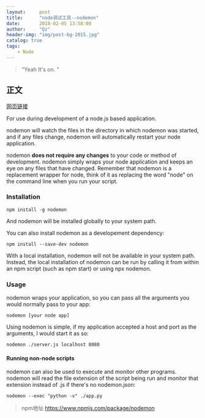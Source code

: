 ```yaml
---
layout:     post
title:      "node调试工具--nodemon"
date:       2018-02-05 13:58:00
author:     "Qz"
header-img: "img/post-bg-2015.jpg"
catalog: true
tags:
    - Node
---
```


> “Yeah It's on. ”


## 正文
[网页链接](http://blog.csdn.net/sinat_36871349/article/details/53433324)

For use during development of a node.js based application.

nodemon will watch the files in the directory in which nodemon was started, and if any files change, nodemon will automatically restart your node application.

nodemon **does not require any changes** to your code or method of development. nodemon simply wraps your node application and keeps an eye on any files that have changed. Remember that nodemon is a replacement wrapper for node, think of it as replacing the word "node" on the command line when you run your script.


### Installation
```
npm install -g nodemon
```
And nodemon will be installed globally to your system path.

You can also install nodemon as a developement dependency:
```
npm install --save-dev nodemon
```

With a local installation, nodemon will not be available in your system path. Instead, the local installation of nodemon can be run by calling it from within an npm script (such as npm start) or using npx nodemon.



### Usage

nodemon wraps your application, so you can pass all the arguments you would normally pass to your app:
```
nodemon [your node app]
```

Using nodemon is simple, if my application accepted a host and port as the arguments, I would start it as so:
```
nodemon ./server.js localhost 8080
```


#### Running non-node scripts

nodemon can also be used to execute and monitor other programs. nodemon will read the file extension of the script being run and monitor that extension instead of .js if there's no nodemon.json:

```
nodemon --exec "python -v" ./app.py
```






>npm地址
https://www.npmjs.com/package/nodemon
